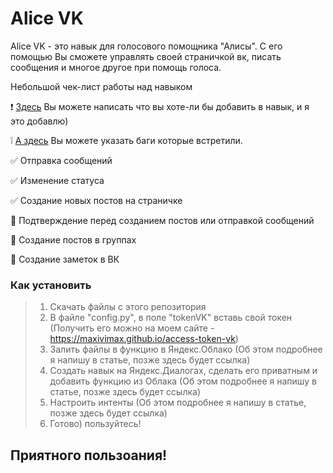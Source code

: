# Alice VK

Alice VK - это навык для голосового помощника "Алисы". С его помощью Вы сможете управлять своей страничкой вк, писать сообщения и многое другое при помощь голоса.

Небольшой чек-лист работы над навыком

❗ [Здесь](https://forms.gle/PQL9Mbx97hZefCcA7) Вы можете написать что вы хоте-ли бы добавить в навык, и я это добавлю)

❕ [А здесь](https://forms.gle/JebBjqvuNMXG83Cp7) Вы можете указать баги которые встретили.

✅ Отправка сообщений

✅ Изменение статуса

✅ Создание новых постов на страничке

🔲 Подтверждение перед созданием постов или отправкой сообщений

🔲 Создание постов в группах

🔲 Создание заметок в ВК


### Как установить
> 1. Скачать файлы с этого репозитория
> 2. В файле "config.py", в поле "tokenVK" вставь свой токен (Получить его можно на моем сайте - https://maxivimax.github.io/access-token-vk)
> 3. Залить файлы в функцию в Яндекс.Облако (Об этом подробнее я напишу в статье, позже здесь будет ссылка)
> 4. Создать навык на Яндекс.Диалогах, сделать его приватным и добавить функцию из Облака (Об этом подробнее я напишу в статье, позже здесь будет ссылка)
> 5. Настроить интенты (Об этом подробнее я напишу в статье, позже здесь будет ссылка)
> 6. Готово) пользуйтесь!

## Приятного пользоания!
